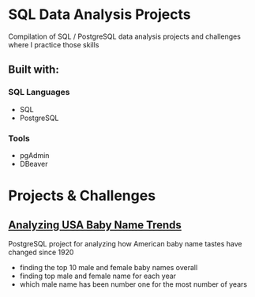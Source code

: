 # SQL Data Analysis Projects

Compilation of SQL / PostgreSQL data analysis projects and challenges where I practice those skills

## Built with:

### SQL Languages
 - SQL
- PostgreSQL

### Tools
- pgAdmin
- DBeaver

# Projects & Challenges


<!-- # **Film Rental Store Project**

# Members fees at sports facilities

# **[What and Where are the World's Oldest Businesses](SQL-Data-Analysis-Worlds-Oldest-Businesses/analysis-worlds-oldest-businesses.sql)**
PostgreSQL data analysis project in conducting data analysis on:
- the world's oldest businesses: when were they founded, and which industries do they belong to?

# **Project - Analyze International Debt Statistics** -->

## **[Analyzing USA Baby Name Trends](Analyzing-USA-Baby-Name-Trends/)**


PostgreSQL project for analyzing how American baby name tastes have changed since 1920
- finding the top 10 male and female baby names overall
- finding top male and female name for each year
- which male name has been number one for the most number of years
